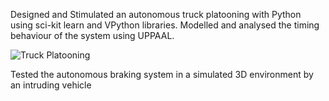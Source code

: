 Designed and Stimulated an autonomous truck platooning with Python using sci-kit learn and VPython libraries. Modelled and analysed the timing behaviour of the system using UPPAAL.

![Truck Platooning](https://user-images.githubusercontent.com/72196976/176172263-fd0eefce-77dd-4771-818b-c128860764a4.gif)

Tested the autonomous braking system in a simulated 3D environment by an intruding vehicle
